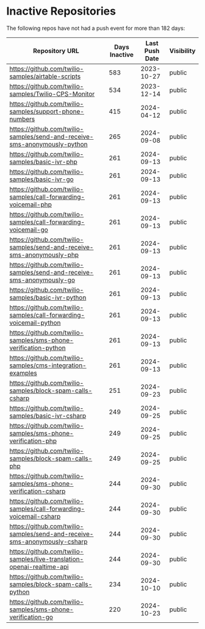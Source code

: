 # Inactive Repositories

The following repos have not had a push event for more than 182 days:

| Repository URL | Days Inactive | Last Push Date | Visibility |
| --- | --- | --- | --- |
| https://github.com/twilio-samples/airtable-scripts | 583 | 2023-10-27 | public |
| https://github.com/twilio-samples/Twilio-CPS-Monitor | 534 | 2023-12-14 | public |
| https://github.com/twilio-samples/support-phone-numbers | 415 | 2024-04-12 | public |
| https://github.com/twilio-samples/send-and-receive-sms-anonymously-python | 265 | 2024-09-08 | public |
| https://github.com/twilio-samples/basic-ivr-php | 261 | 2024-09-13 | public |
| https://github.com/twilio-samples/basic-ivr-go | 261 | 2024-09-13 | public |
| https://github.com/twilio-samples/call-forwarding-voicemail-php | 261 | 2024-09-13 | public |
| https://github.com/twilio-samples/call-forwarding-voicemail-go | 261 | 2024-09-13 | public |
| https://github.com/twilio-samples/send-and-receive-sms-anonymously-php | 261 | 2024-09-13 | public |
| https://github.com/twilio-samples/send-and-receive-sms-anonymously-go | 261 | 2024-09-13 | public |
| https://github.com/twilio-samples/basic-ivr-python | 261 | 2024-09-13 | public |
| https://github.com/twilio-samples/call-forwarding-voicemail-python | 261 | 2024-09-13 | public |
| https://github.com/twilio-samples/sms-phone-verification-python | 261 | 2024-09-13 | public |
| https://github.com/twilio-samples/cms-integration-examples | 261 | 2024-09-13 | public |
| https://github.com/twilio-samples/block-spam-calls-csharp | 251 | 2024-09-23 | public |
| https://github.com/twilio-samples/basic-ivr-csharp | 249 | 2024-09-25 | public |
| https://github.com/twilio-samples/sms-phone-verification-php | 249 | 2024-09-25 | public |
| https://github.com/twilio-samples/block-spam-calls-php | 249 | 2024-09-25 | public |
| https://github.com/twilio-samples/sms-phone-verification-csharp | 244 | 2024-09-30 | public |
| https://github.com/twilio-samples/call-forwarding-voicemail-csharp | 244 | 2024-09-30 | public |
| https://github.com/twilio-samples/send-and-receive-sms-anonymously-csharp | 244 | 2024-09-30 | public |
| https://github.com/twilio-samples/live-translation-openai-realtime-api | 244 | 2024-09-30 | public |
| https://github.com/twilio-samples/block-spam-calls-python | 234 | 2024-10-10 | public |
| https://github.com/twilio-samples/sms-phone-verification-go | 220 | 2024-10-23 | public |
